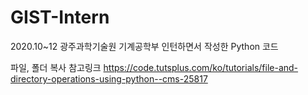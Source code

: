 # GIST-Intern
2020.10~12 광주과학기술원 기계공학부 인턴하면서 작성한 Python 코드

파일, 폴더 복사 참고링크
https://code.tutsplus.com/ko/tutorials/file-and-directory-operations-using-python--cms-25817
